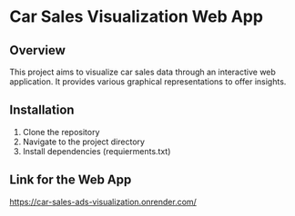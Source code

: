 # Car Sales Visualization Web App

## Overview
This project aims to visualize car sales data through an interactive web application. It provides various graphical representations to offer insights.

## Installation
1. Clone the repository
2. Navigate to the project directory
3. Install dependencies (requierments.txt)

## Link for the Web App
https://car-sales-ads-visualization.onrender.com/
